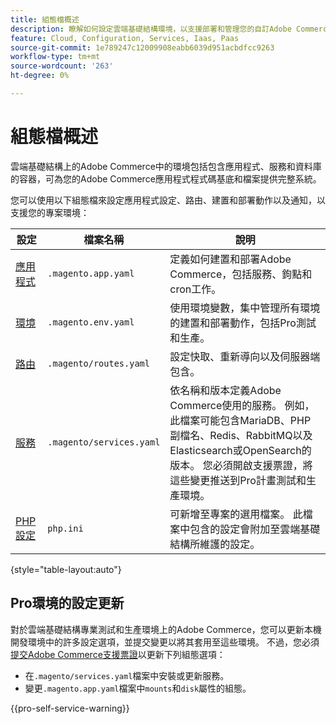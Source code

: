 ```yaml
---
title: 組態檔概述
description: 瞭解如何設定雲端基礎結構環境，以支援部署和管理您的自訂Adobe Commerce存放區。
feature: Cloud, Configuration, Services, Iaas, Paas
source-git-commit: 1e789247c12009908eabb6039d951acbdfcc9263
workflow-type: tm+mt
source-wordcount: '263'
ht-degree: 0%

---
```


# 組態檔概述

雲端基礎結構上的Adobe Commerce中的環境包括包含應用程式、服務和資料庫的容器，可為您的Adobe Commerce應用程式程式碼基底和檔案提供完整系統。

您可以使用以下組態檔來設定應用程式設定、路由、建置和部署動作以及通知，以支援您的專案環境：

| 設定 | 檔案名稱 | 說明 |
| ------------- | -------- | ----------- |
| [應用程式](../application/configure-app-yaml.md) | `.magento.app.yaml` | 定義如何建置和部署Adobe Commerce，包括服務、鉤點和cron工作。 |
| [環境](configure-env-yaml.md) | `.magento.env.yaml` | 使用環境變數，集中管理所有環境的建置和部署動作，包括Pro測試和生產。 |
| [路由](../routes/routes-yaml.md) | `.magento/routes.yaml` | 設定快取、重新導向以及伺服器端包含。 |
| [服務](../services/services-yaml.md) | `.magento/services.yaml` | 依名稱和版本定義Adobe Commerce使用的服務。 例如，此檔案可能包含MariaDB、PHP副檔名、Redis、RabbitMQ以及Elasticsearch或OpenSearch的版本。 您必須開啟支援票證，將這些變更推送到Pro計畫測試和生產環境。 |
| [PHP設定](../application/php-settings.md#configure-php) | `php.ini` | 可新增至專案的選用檔案。 此檔案中包含的設定會附加至雲端基礎結構所維護的設定。 |

{style="table-layout:auto"}

## Pro環境的設定更新

對於雲端基礎結構專業測試和生產環境上的Adobe Commerce，您可以更新本機開發環境中的許多設定選項，並提交變更以將其套用至這些環境。 不過，您必須[提交Adobe Commerce支援票證](https://experienceleague.adobe.com/docs/commerce-knowledge-base/kb/help-center-guide/magento-help-center-user-guide.html#submit-ticket)以更新下列組態選項：

- 在`.magento/services.yaml`檔案中安裝或更新服務。
- 變更`.magento.app.yaml`檔案中`mounts`和`disk`屬性的組態。

{{pro-self-service-warning}}
